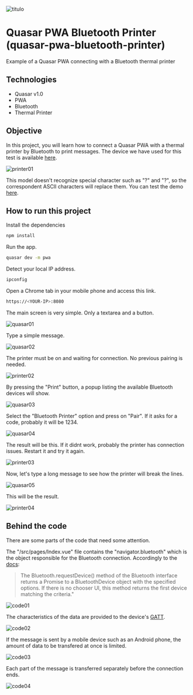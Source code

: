 ![titulo](/docs/titulo.jpg)

# Quasar PWA Bluetooth Printer (quasar-pwa-bluetooth-printer)

Example of a Quasar PWA connecting with a Bluetooth thermal printer

## Technologies

- Quasar v1.0
- PWA
- Bluetooth
- Thermal Printer

## Objective

In this project, you will learn how to connect a Quasar PWA with a thermal printer by Bluetooth to print messages.
The device we have used for this test is available [here](https://produto.mercadolivre.com.br/MLB-1152109815-mini-impressora-portatil-sem-fio-termica-58mm-android-ios-_JM?variation=38844821001&quantity=1#reco_item_pos=0&reco_backend=machinalis-seller-items&reco_backend_type=low_level&reco_client=vip-seller_items-above&reco_id=ee52e224-75cf-4ff6-8878-aee8c8569d66).

![printer01](/docs/printer01.jpg)

This model doesn't recognize special character such as "?" and "?", so the correspondent ASCII characters will replace them.
You can test the demo [here](https://quasar-pwa-bluetooth-printer.surge.sh).

## How to run this project

Install the dependencies
```bash
npm install
```

Run the app.
```bash
quasar dev -m pwa
```

Detect your local IP address.
```bash
ipconfig
```

Open a Chrome tab in your mobile phone and access this link.
```bash
https://<YOUR-IP>:8080
```

The main screen is very simple. Only a textarea and a button. 

![quasar01](/docs/quasar01.jpg)

Type a simple message.

![quasar02](/docs/quasar02.jpg)

The printer must be on and waiting for connection. No previous pairing is needed.

![printer02](/docs/printer02.jpg)

By pressing the "Print" button, a popup listing the available Bluetooth devices will show.

![quasar03](/docs/quasar03.jpg)

Select the "Bluetooth Printer" option and press on "Pair". If it asks for a code, probably it will be 1234.

![quasar04](/docs/quasar04.jpg)

The result will be this. If it didnt work, probably the printer has connection issues. Restart it and try it again.

![printer03](/docs/printer03.jpg)

Now, let's type a long message to see how the printer will break the lines.

![quasar05](/docs/quasar05.jpg)

This will be the result.

![printer04](/docs/printer04.jpg)

## Behind the code

There are some parts of the code that need some attention.

The "/src/pages/Index.vue" file contains the "navigator.bluetooth" which is the object responsible for the Bluetooth connection. Accordingly to the [docs](https://developer.mozilla.org/en-US/docs/Web/API/Bluetooth/requestDevice):

>The Bluetooth.requestDevice() method of the Bluetooth interface returns a Promise to a BluetoothDevice object with the specified options. If there is no chooser UI, this method returns the first device matching the criteria."

![code01](/docs/code01.jpg)

The characteristics of the data are provided to the device's [GATT](https://learn.adafruit.com/introduction-to-bluetooth-low-energy/gatt).

![code02](/docs/code02.jpg)

If the message is sent by a mobile device such as an Android phone, the amount of data to be transfered at once is limited.

![code03](/docs/code03.jpg)

Each part of the message is transferred separately before the connection ends.

![code04](/docs/code04.jpg)